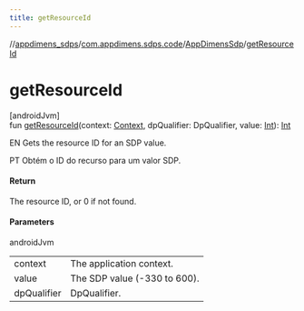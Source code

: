 ```yaml
---
title: getResourceId
---
```

//[appdimens_sdps](../../../index.html)/[com.appdimens.sdps.code](../index.html)/[AppDimensSdp](index.html)/[getResourceId](get-resource-id.html)



# getResourceId



[androidJvm]\
fun [getResourceId](get-resource-id.html)(context: [Context](https://developer.android.com/reference/kotlin/android/content/Context.html), dpQualifier: DpQualifier, value: [Int](https://kotlinlang.org/api/core/kotlin-stdlib/kotlin/-int/index.html)): [Int](https://kotlinlang.org/api/core/kotlin-stdlib/kotlin/-int/index.html)



EN Gets the resource ID for an SDP value.



PT Obtém o ID do recurso para um valor SDP.



#### Return



The resource ID, or 0 if not found.



#### Parameters


androidJvm

| | |
|---|---|
| context | The application context. |
| value | The SDP value (-330 to 600). |
| dpQualifier | DpQualifier. |



